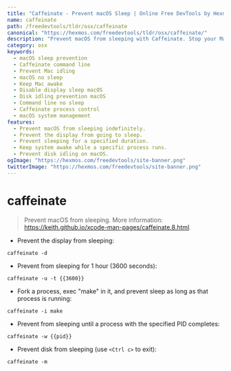 ```yaml
---
title: "Caffeinate - Prevent macOS Sleep | Online Free DevTools by Hexmos"
name: caffeinate
path: /freedevtools/tldr/osx/caffeinate
canonical: "https://hexmos.com/freedevtools/tldr/osx/caffeinate/"
description: "Prevent macOS from sleeping with Caffeinate. Stop your Mac from going idle, manage sleep settings, and prevent disk idling. Free online tool, no registration required."
category: osx
keywords:
  - macOS sleep prevention
  - Caffeinate command line
  - Prevent Mac idling
  - macOS no sleep
  - Keep Mac awake
  - Disable display sleep macOS
  - Disk idling prevention macOS
  - Command line no sleep
  - Caffeinate process control
  - macOS system management
features:
  - Prevent macOS from sleeping indefinitely.
  - Prevent the display from going to sleep.
  - Prevent sleeping for a specified duration.
  - Keep system awake while a specific process runs.
  - Prevent disk idling on macOS.
ogImage: "https://hexmos.com/freedevtools/site-banner.png"
twitterImage: "https://hexmos.com/freedevtools/site-banner.png"
---
```


# caffeinate

> Prevent macOS from sleeping.
> More information: <https://keith.github.io/xcode-man-pages/caffeinate.8.html>.

- Prevent the display from sleeping:

`caffeinate -d`

- Prevent from sleeping for 1 hour (3600 seconds):

`caffeinate -u -t {{3600}}`

- Fork a process, exec "make" in it, and prevent sleep as long as that process is running:

`caffeinate -i make`

- Prevent from sleeping until a process with the specified PID completes:

`caffeinate -w {{pid}}`

- Prevent disk from sleeping (use `<Ctrl c>` to exit):

`caffeinate -m`
